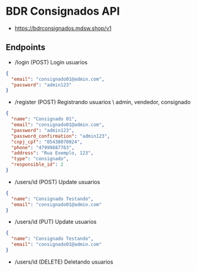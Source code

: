 # BDR Consignados API

- https://bdrconsignados.mdsw.shop/v1

## Endpoints

- /login (POST)
  Login usuarios

```JSON
{
  "email": "consignado01@admin.com",
  "password": "admin123"
}

```

- /register (POST)
  Registrando usuarios \ admin, vendedor, consignado

```JSON
{
  "name": "Consignado 01",
  "email": "consignado01@admin.com",
  "password": "admin123",
  "password_confirmation": "admin123",
  "cnpj_cpf": "05438070024",
  "phone": "47999887763",
  "address": "Rua Exemplo, 123",
  "type": "consignado",
  "responsible_id": 2
}

```

- /users/id (POST)
  Update usuarios

```JSON
{
  "name": "Consignado Testando",
  "email": "consignado01@admin.com"
}

```

- /users/id (PUT)
  Update usuarios

```JSON
{
  "name": "Consignado Testando",
  "email": "consignado01@admin.com"
}

```

- /users/id (DELETE)
  Deletando usuarios
